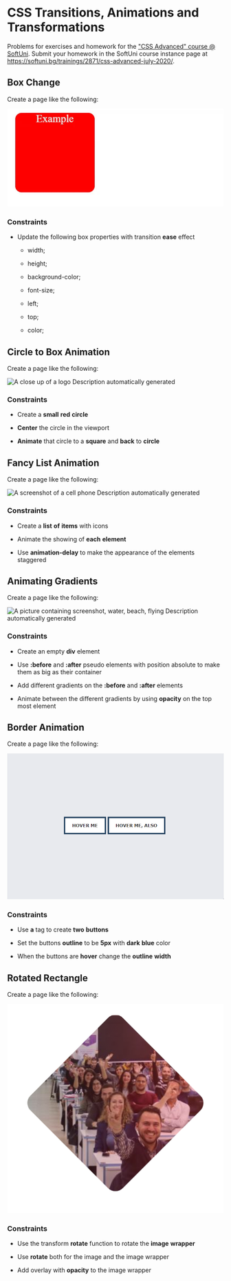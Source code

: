 # CSS Transitions, Animations and Transformations

Problems for exercises and homework for the ["CSS Advanced" course @
SoftUni](https://softuni.bg/trainings/3042/css-advanced-july-2020).
Submit your homework in the SoftUni course instance page at
<https://softuni.bg/trainings/2871/css-advanced-july-2020/>.

## Box Change

Create a page like the following:

![](./media/image1.gif)

### Constraints

  - Update the following box properties with transition **ease** effect
    
      - width;
    
      - height;
    
      - background-color;
    
      - font-size;
    
      - left;
    
      - top;
    
      - color;

## Circle to Box Animation

Create a page like the following:

![A close up of a logo Description automatically
generated](./media/image2.gif)

### Constraints

  - Create a **small** **red** **circle**

  - **Center** the circle in the viewport

  - **Animate** that circle to a **square** and **back** to **circle**

## Fancy List Animation

Create a page like the following:

![A screenshot of a cell phone Description automatically
generated](./media/image3.gif)

### Constraints

  - Create a **list** **of** **items** with icons

  - Animate the showing of **each** **element**

  - Use **animation-delay** to make the appearance of the elements
    staggered

## Animating Gradients

Create a page like the following:

![A picture containing screenshot, water, beach, flying Description
automatically generated](./media/image4.gif)

### Constraints

  - Create an empty **div** element

  - Use **:before** and **:after** pseudo elements with position
    absolute to make them as big as their container

  - Add different gradients on the **:before** and **:after** elements

  - Animate between the different gradients by using **opacity** on the
    top most element

## Border Animation

Create a page like the following:

![](./media/image5.gif)

### Constraints

  - Use **a** tag to create **two** **buttons**

  - Set the buttons **outline** to be **5px** with **dark** **blue** color

  - When the buttons are **hover** change the **outline** **width**

## Rotated Rectangle

Create a page like the following:

![](./media/image6.png)

### Constraints

  - Use the transform **rotate** function to rotate the **image**
    **wrapper**

  - Use **rotate** both for the image and the image wrapper

  - Add overlay with **opacity** to the image wrapper
